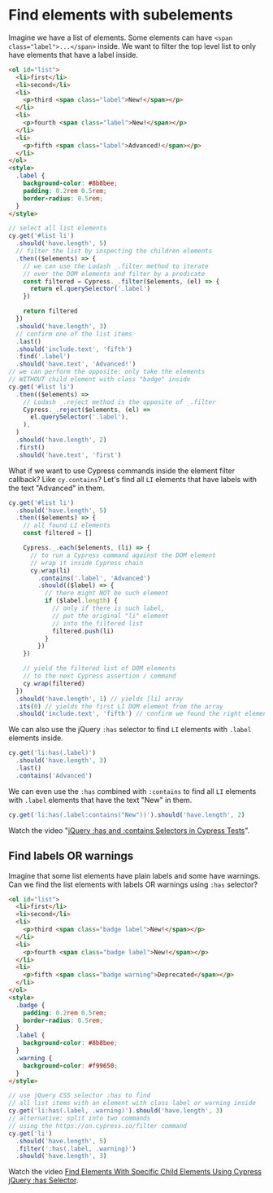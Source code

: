 # Find elements with subelements

Imagine we have a list of elements. Some elements can have `<span class="label">...</span>` inside. We want to filter the top level list to only have elements that have a label inside.

<!-- fiddle Find elements with labels inside -->

```html
<ol id="list">
  <li>first</li>
  <li>second</li>
  <li>
    <p>third <span class="label">New!</span></p>
  </li>
  <li>
    <p>fourth <span class="label">New!</span></p>
  </li>
  <li>
    <p>fifth <span class="label">Advanced!</span></p>
  </li>
</ol>
<style>
  .label {
    background-color: #8b8bee;
    padding: 0.2rem 0.5rem;
    border-radius: 0.5rem;
  }
</style>
```

```js
// select all list elements
cy.get('#list li')
  .should('have.length', 5)
  // filter the list by inspecting the children elements
  .then(($elements) => {
    // we can use the Lodash _.filter method to iterate
    // over the DOM elements and filter by a predicate
    const filtered = Cypress._.filter($elements, (el) => {
      return el.querySelector('.label')
    })

    return filtered
  })
  .should('have.length', 3)
  // confirm one of the list items
  .last()
  .should('include.text', 'fifth')
  .find('.label')
  .should('have.text', 'Advanced!')
// we can perform the opposite: only take the elements
// WITHOUT child element with class "badge" inside
cy.get('#list li')
  .then(($elements) =>
    // Lodash _.reject method is the opposite of _.filter
    Cypress._.reject($elements, (el) =>
      el.querySelector('.label'),
    ),
  )
  .should('have.length', 2)
  .first()
  .should('have.text', 'first')
```

What if we want to use Cypress commands inside the element filter callback? Like `cy.contains`? Let's find all `LI` elements that have labels with the text "Advanced" in them.

```js
cy.get('#list li')
  .should('have.length', 5)
  .then(($elements) => {
    // all found LI elements
    const filtered = []

    Cypress._.each($elements, (li) => {
      // to run a Cypress command against the DOM element
      // wrap it inside Cypress chain
      cy.wrap(li)
        .contains('.label', 'Advanced')
        .should(($label) => {
          // there might NOT be such element
          if ($label.length) {
            // only if there is such label,
            // put the original "li" element
            // into the filtered list
            filtered.push(li)
          }
        })
    })

    // yield the filtered list of DOM elements
    // to the next Cypress assertion / command
    cy.wrap(filtered)
  })
  .should('have.length', 1) // yields [li] array
  .its(0) // yields the first LI DOM element from the array
  .should('include.text', 'fifth') // confirm we found the right element
```

We can also use the jQuery `:has` selector to find `LI` elements with `.label` elements inside.

```js
cy.get('li:has(.label)')
  .should('have.length', 3)
  .last()
  .contains('Advanced')
```

We can even use the `:has` combined with `:contains` to find all `LI` elements with `.label` elements that have the text "New" in them.

```js
cy.get('li:has(.label:contains("New"))').should('have.length', 2)
```

<!-- fiddle.end -->

Watch the video "[jQuery :has and :contains Selectors in Cypress Tests](https://youtu.be/2NpHXkZN1SY)".

## Find labels OR warnings

Imagine that some list elements have plain labels and some have warnings. Can we find the list elements with labels OR warnings using `:has` selector?

<!-- fiddle Find list items with labels or warnings -->

```html
<ol id="list">
  <li>first</li>
  <li>second</li>
  <li>
    <p>third <span class="badge label">New!</span></p>
  </li>
  <li>
    <p>fourth <span class="badge label">New!</span></p>
  </li>
  <li>
    <p>fifth <span class="badge warning">Deprecated</span></p>
  </li>
</ol>
<style>
  .badge {
    padding: 0.2rem 0.5rem;
    border-radius: 0.5rem;
  }
  .label {
    background-color: #8b8bee;
  }
  .warning {
    background-color: #f99650;
  }
</style>
```

```js
// use jQuery CSS selector :has to find
// all list items with an element with class label or warning inside
cy.get('li:has(.label, .warning)').should('have.length', 3)
// alternative: split into two commands
// using the https://on.cypress.io/filter command
cy.get('li')
  .should('have.length', 5)
  .filter(':has(.label, .warning)')
  .should('have.length', 3)
```

Watch the video [Find Elements With Specific Child Elements Using Cypress jQuery :has Selector](https://youtu.be/_b6Mf8xI5bA).

<!-- fiddle.end -->

